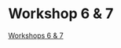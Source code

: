 # Workshop 6 & 7

[Workshops 6 & 7](https://github.com/ChrisLinn/comp90054-cheat/tree/master/workshops/6_7)
